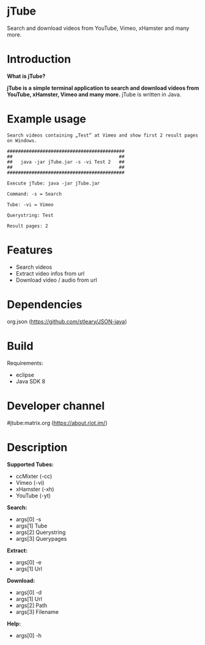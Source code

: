 # jTube

Search and download videos from YouTube, Vimeo, xHamster and many more.

# Introduction

**What is jTube?**

**jTube is a simple terminal application to search and download videos from YouTube, xHamster, Vimeo and many more.** jTube is written in Java.

# Example usage

```
Search videos containing „Test“ at Vimeo and show first 2 result pages on Windows.

###########################################
##                                       ##
##   java -jar jTube.jar -s -vi Test 2   ##
##                                       ##
###########################################

Execute jTube: java -jar jTube.jar

Command: -s = Search

Tube: -vi = Vimeo

Querystring: Test

Result pages: 2
```

# Features

* Search videos
* Extract video infos from url
* Download video / audio from url

# Dependencies

org.json (https://github.com/stleary/JSON-java)

# Build

Requirements:

* eclipse
* Java SDK 8

# Developer channel

#jtube:matrix.org (https://about.riot.im/)

# Description

**Supported Tubes:**

* ccMixter (-cc)
* Vimeo (-vi)
* xHamster (-xh)
* YouTube (-yt)

**Search:**

* args[0] -s
* args[1] Tube
* args[2] Querystring
* args[3] Querypages

**Extract:**

* args[0] -e
* args[1] Url

**Download:**

* args[0] -d
* args[1] Url
* args[2] Path
* args[3] Filename

**Help:**

* args[0] -h
